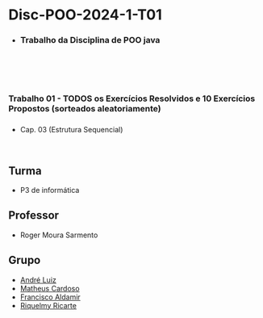 # Disc-POO-2024-1-T01
* <h3>Trabalho da Disciplina de POO java<h3>
<br>
<br>

# <h3> Trabalho 01 - TODOS os Exercícios Resolvidos e 10 Exercícios Propostos (sorteados aleatoriamente) <h3>
* Cap. 03 (Estrutura Sequencial) 
<br>

 ## Turma
  - P3 de informática

  ## Professor
  - Roger Moura Sarmento

  ## Grupo
  - [André Luiz](https://github.com/Andre-Luiz-lopes)
  - [Matheus Cardoso](https://github.com/matheusct27)
  - [Francisco Aldamir](https://github.com/)
  - [Riquelmy Ricarte](https://github.com/Riquelmy77)
 
